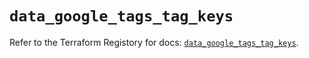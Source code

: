 # `data_google_tags_tag_keys`

Refer to the Terraform Registory for docs: [`data_google_tags_tag_keys`](https://registry.terraform.io/providers/hashicorp/google-beta/5.26.0/docs/data-sources/google_tags_tag_keys).
